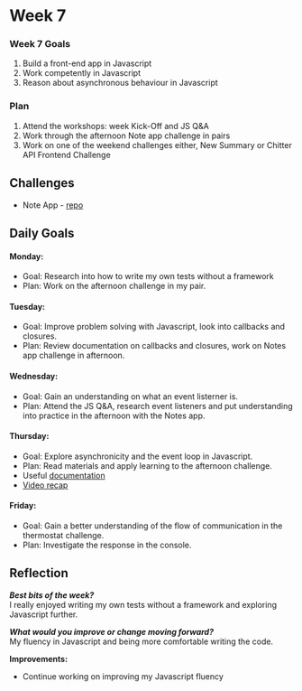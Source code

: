 # **Week 7**

### **Week 7 Goals**
1. Build a front-end app in Javascript
2. Work competently in Javascript 
3. Reason about asynchronous behaviour in Javascript


### **Plan**
1. Attend the workshops: week Kick-Off and JS Q&A
2. Work through the afternoon Note app challenge in pairs
3. Work on one of the weekend challenges either, New Summary or Chitter API Frontend Challenge


## Challenges
- Note App - [repo](https://github.com/beca-g/note-app)


## **Daily Goals**

#### Monday:
- Goal: Research into how to write my own tests without a framework
- Plan: Work on the afternoon challenge in my pair.

#### Tuesday:
- Goal: Improve problem solving with Javascript, look into callbacks and closures.
- Plan: Review documentation on callbacks and closures, work on Notes app challenge in afternoon.

#### Wednesday:
- Goal: Gain an understanding on what an event listerner is.
- Plan: Attend the JS Q&A, research event listeners and put understanding into practice in the afternoon with the Notes app.

#### Thursday:
- Goal: Explore asynchronicity and the event loop in Javascript.
- Plan: Read materials and apply learning to the afternoon challenge.
- Useful [documentation](https://developer.mozilla.org/en-US/docs/Web/JavaScript/EventLoop)
- [Video recap](https://www.youtube.com/watch?v=8aGhZQkoFbQ)

#### Friday:
- Goal: Gain a better understanding of the flow of communication in the thermostat  challenge.
- Plan: Investigate the response in the console. 

## **Reflection**
 
***Best bits of the week?***   
I really enjoyed writing my own tests without a framework and exploring Javascript further.
  
***What would you improve or change moving forward?***   
My fluency in Javascript and being more comfortable writing the code.

**Improvements:**
- Continue working on improving my Javascript fluency

